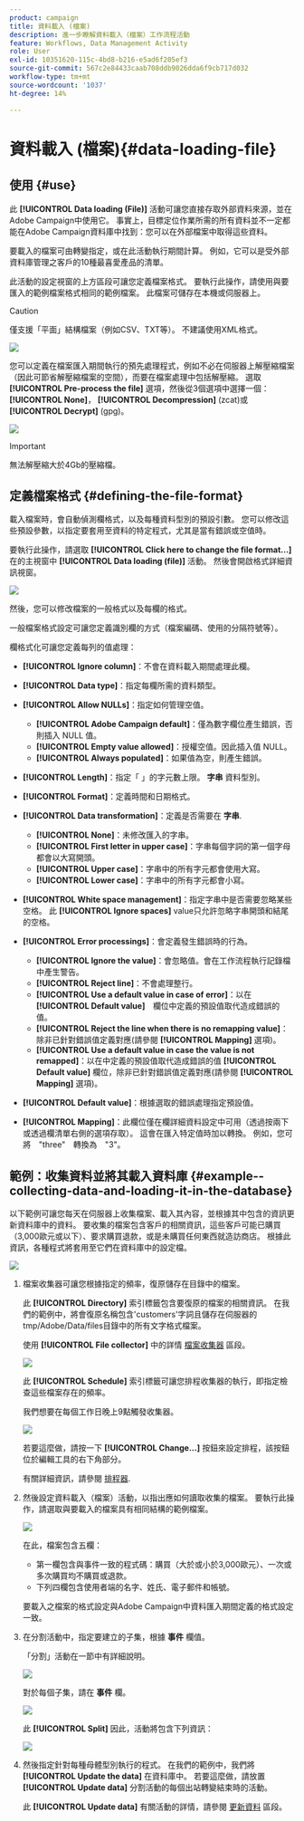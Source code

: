 ```yaml
---
product: campaign
title: 資料載入 (檔案)
description: 進一步瞭解資料載入（檔案）工作流程活動
feature: Workflows, Data Management Activity
role: User
exl-id: 10351620-115c-4bd8-b216-e5ad6f205ef3
source-git-commit: 567c2e84433caab708ddb9026dda6f9cb717d032
workflow-type: tm+mt
source-wordcount: '1037'
ht-degree: 14%

---
```


# 資料載入 (檔案){#data-loading-file}



## 使用 {#use}

此 **[!UICONTROL Data loading (File)]** 活動可讓您直接存取外部資料來源，並在Adobe Campaign中使用它。 事實上，目標定位作業所需的所有資料並不一定都能在Adobe Campaign資料庫中找到：您可以在外部檔案中取得這些資料。

要載入的檔案可由轉變指定，或在此活動執行期間計算。 例如，它可以是受外部資料庫管理之客戶的10種最喜愛產品的清單。

此活動的設定視窗的上方區段可讓您定義檔案格式。 要執行此操作，請使用與要匯入的範例檔案格式相同的範例檔案。 此檔案可儲存在本機或伺服器上。

>[!CAUTION]
>
>僅支援「平面」結構檔案（例如CSV、TXT等）。 不建議使用XML格式。

![](assets/s_advuser_wf_etl_file.png)

您可以定義在檔案匯入期間執行的預先處理程式，例如不必在伺服器上解壓縮檔案（因此可節省解壓縮檔案的空間），而要在檔案處理中包括解壓縮。 選取 **[!UICONTROL Pre-process the file]** 選項，然後從3個選項中選擇一個： **[!UICONTROL None]**， **[!UICONTROL Decompression]** (zcat)或 **[!UICONTROL Decrypt]** (gpg)。

![](assets/preprocessing-dataloading.png)

>[!IMPORTANT]
>
>無法解壓縮大於4Gb的壓縮檔。

## 定義檔案格式 {#defining-the-file-format}

載入檔案時，會自動偵測欄格式，以及每種資料型別的預設引數。 您可以修改這些預設參數，以指定要套用至資料的特定程式，尤其是當有錯誤或空值時。

要執行此操作，請選取 **[!UICONTROL Click here to change the file format...]** 在的主視窗中 **[!UICONTROL Data loading (file)]** 活動。 然後會開啟格式詳細資訊視窗。

![](assets/file_loading_columns_format.png)

然後，您可以修改檔案的一般格式以及每欄的格式。

一般檔案格式設定可讓您定義識別欄的方式（檔案編碼、使用的分隔符號等）。

欄格式化可讓您定義每列的值處理：

* **[!UICONTROL Ignore column]**：不會在資料載入期間處理此欄。
* **[!UICONTROL Data type]**：指定每欄所需的資料類型。
* **[!UICONTROL Allow NULLs]**：指定如何管理空值。

   * **[!UICONTROL Adobe Campaign default]**：僅為數字欄位產生錯誤，否則插入 NULL 值。
   * **[!UICONTROL Empty value allowed]**：授權空值。因此插入值 NULL。
   * **[!UICONTROL Always populated]**：如果值為空，則產生錯誤。

* **[!UICONTROL Length]**：指定「 」的字元數上限。 **字串** 資料型別。
* **[!UICONTROL Format]**：定義時間和日期格式。
* **[!UICONTROL Data transformation]**：定義是否需要在 **字串**.

   * **[!UICONTROL None]**：未修改匯入的字串。
   * **[!UICONTROL First letter in upper case]**：字串每個字詞的第一個字母都會以大寫開頭。
   * **[!UICONTROL Upper case]**：字串中的所有字元都會使用大寫。
   * **[!UICONTROL Lower case]**：字串中的所有字元都會小寫。

* **[!UICONTROL White space management]**：指定字串中是否需要忽略某些空格。 此 **[!UICONTROL Ignore spaces]** value只允許忽略字串開頭和結尾的空格。
* **[!UICONTROL Error processings]**：會定義發生錯誤時的行為。

   * **[!UICONTROL Ignore the value]**：會忽略值。會在工作流程執行記錄檔中產生警告。
   * **[!UICONTROL Reject line]**：不會處理整行。
   * **[!UICONTROL Use a default value in case of error]**：以在　**[!UICONTROL Default value]**　欄位中定義的預設值取代造成錯誤的值。
   * **[!UICONTROL Reject the line when there is no remapping value]**：除非已針對錯誤值定義對應(請參閱 **[!UICONTROL Mapping]** 選項)。
   * **[!UICONTROL Use a default value in case the value is not remapped]**：以在中定義的預設值取代造成錯誤的值 **[!UICONTROL Default value]** 欄位，除非已針對錯誤值定義對應(請參閱 **[!UICONTROL Mapping]** 選項)。

* **[!UICONTROL Default value]**：根據選取的錯誤處理指定預設值。
* **[!UICONTROL Mapping]**：此欄位僅在欄詳細資料設定中可用（透過按兩下或透過欄清單右側的選項存取）。 這會在匯入特定值時加以轉換。 例如，您可將　&quot;three&quot;　轉換為　&quot;3&quot;。

## 範例：收集資料並將其載入資料庫 {#example--collecting-data-and-loading-it-in-the-database}

以下範例可讓您每天在伺服器上收集檔案、載入其內容，並根據其中包含的資訊更新資料庫中的資料。 要收集的檔案包含客戶的相關資訊，這些客戶可能已購買（3,000歐元或以下）、要求購買退款，或是未購買任何東西就造訪商店。 根據此資訊，各種程式將套用至它們在資料庫中的設定檔。

![](assets/s_advuser_load_file_sample_0.png)

1. 檔案收集器可讓您根據指定的頻率，復原儲存在目錄中的檔案。

   此 **[!UICONTROL Directory]** 索引標籤包含要復原的檔案的相關資訊。 在我們的範例中，將會復原名稱包含&#39;customers&#39;字詞且儲存在伺服器的tmp/Adobe/Data/files目錄中的所有文字格式檔案。

   使用 **[!UICONTROL File collector]** 中的詳情 [檔案收集器](file-collector.md) 區段。

   ![](assets/s_advuser_load_file_sample_1.png)

   此 **[!UICONTROL Schedule]** 索引標籤可讓您排程收集器的執行，即指定檢查這些檔案存在的頻率。

   我們想要在每個工作日晚上9點觸發收集器。

   ![](assets/s_advuser_load_file_sample_2.png)

   若要這麼做，請按一下 **[!UICONTROL Change...]** 按鈕來設定排程，該按鈕位於編輯工具的右下角部分。

   有關詳細資訊，請參閱 [排程器](scheduler.md).

1. 然後設定資料載入（檔案）活動，以指出應如何讀取收集的檔案。 要執行此操作，請選取與要載入的檔案具有相同結構的範例檔案。

   ![](assets/s_advuser_load_file_sample_3.png)

   在此，檔案包含五欄：

   * 第一欄包含與事件一致的程式碼：購買（大於或小於3,000歐元）、一次或多次購買均不購買或退款。
   * 下列四欄包含使用者端的名字、姓氏、電子郵件和帳號。

   要載入之檔案的格式設定與Adobe Campaign中資料匯入期間定義的格式設定一致。

1. 在分割活動中，指定要建立的子集，根據 **事件** 欄值。

   「分割」活動在一節中有詳細說明。

   ![](assets/s_advuser_load_file_sample_4.png)

   對於每個子集，請在 **事件** 欄。

   ![](assets/s_advuser_load_file_sample_5.png)

   此 **[!UICONTROL Split]** 因此，活動將包含下列資訊：

   ![](assets/s_advuser_load_file_sample_6.png)

1. 然後指定針對每種母體型別執行的程式。 在我們的範例中，我們將 **[!UICONTROL Update the data]** 在資料庫中。 若要這麼做，請放置 **[!UICONTROL Update data]** 分割活動的每個出站轉變結束時的活動。

   此 **[!UICONTROL Update data]** 有關活動的詳情，請參閱 [更新資料](update-data.md) 區段。
